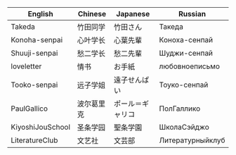 |English|Chinese|Japanese|Russian|
|---|---|---|---|
|Takeda|竹田同学|竹田さん|Такеда|
|Konoha-senpai|心叶学长|心葉先輩|Коноха-сенпай|
|Shuuji-senpai|愁二学长|愁二先輩|Шуджи-сенпай|
|loveletter|情书|お手紙|любовноеписьмо|
|Tooko-senpai|远子学姐|遠子せんぱい|Тоуко-сенпай|
|PaulGallico|波尔葛里克|ポール＝ギャリコ|ПолГаллико|
|KiyoshiJouSchool|圣条学园|聖条学園|ШколаСэйджо|
|LiteratureClub|文艺社|文芸部|Литературныйклуб|
